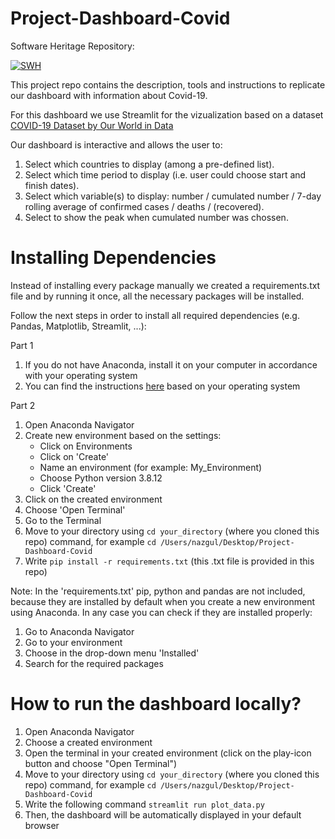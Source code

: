 # Project-Dashboard-Covid

Software Heritage Repository:

[![SWH](https://archive.softwareheritage.org/badge/swh:1:dir:4344038aa64c26473fefb27c4dd8cca0c4748fc3/)](https://archive.softwareheritage.org/swh:1:dir:4344038aa64c26473fefb27c4dd8cca0c4748fc3;origin=https://github.com/naimazhusupova/Project-Dashboard-Covid;visit=swh:1:snp:2f48c1ea827e9550fc13ff660892cbac08d5a9a4;anchor=swh:1:rev:e9ceed24df5c4a852c30a152e7a741dbfdad9efc)

This project repo contains the description, tools and instructions to replicate our dashboard with information about Covid-19. 

For this dashboard we use Streamlit for the vizualization based on a dataset [COVID-19 Dataset by Our World in Data](https://github.com/owid/covid-19-data/blob/master/public/data/README.md) 

Our dashboard is interactive and allows the user to:
1. Select which countries to display (among a pre-defined list).
2. Select which time period to display (i.e. user could choose start and finish dates).
3. Select which variable(s) to display: number / cumulated number / 7-day rolling average of confirmed cases / deaths / (recovered).
4. Select to show the peak when cumulated number was chossen.

# Installing Dependencies

Instead of installing every package manually we created a requirements.txt file and by running it once, all the necessary packages will be installed.

Follow the next steps in order to install all required dependencies (e.g. Pandas, Matplotlib, Streamlit, ...):

Part 1
1. If you do not have Anaconda, install it on your computer in accordance with your operating system
2. You can find the instructions [here]( https://docs.anaconda.com/anaconda/install/) based on your operating system

Part 2
1. Open Anaconda Navigator
2. Create new environment based on the settings:
    - Click on Environments
    - Click on 'Create'
    - Name an environment (for example: My_Environment)
    - Choose Python version 3.8.12
    - Click 'Create'
3. Click on the created environment
4. Choose 'Open Terminal'
5. Go to the Terminal
6. Move to your directory using `cd your_directory` (where you cloned this repo) command, for example `cd /Users/nazgul/Desktop/Project-Dashboard-Covid`
7. Write `pip install -r requirements.txt` (this .txt file is provided in this repo)

Note:
In the 'requirements.txt' pip, python and pandas are not included, because they are installed by default when you create a new environment using Anaconda. In any case you can check if they are installed properly:
1. Go to Anaconda Navigator
2. Go to your environment
3. Choose in the drop-down menu 'Installed'
4. Search for the required packages

# How to run the dashboard locally?
1. Open Anaconda Navigator
2. Choose a created environment
3. Open the terminal in your created environment (click on the play-icon button and choose "Open Terminal")
4. Move to your directory using `cd your_directory` (where you cloned this repo) command, for example `cd /Users/nazgul/Desktop/Project-Dashboard-Covid`
5. Write the following command `streamlit run plot_data.py`
6. Then, the dashboard will be automatically displayed in your default browser
